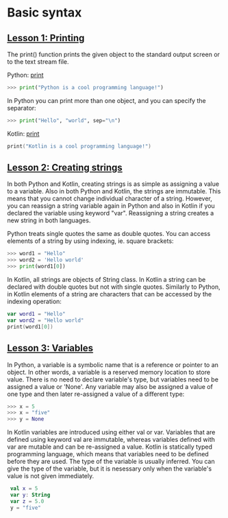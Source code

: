 # Basic syntax

## [Lesson 1: Printing](#lesson1)

The print() function prints the given object to the standard output screen or to the text stream file.

Python: [print](https://docs.python.org/3/library/functions.html#print)

```python
>>> print("Python is a cool programming language!")
```

In Python you can print more than one object, and you can specify the separator:

```python
>>> print("Hello", "world", sep="\n")
```

Kotlin: [print](https://kotlinlang.org/api/latest/jvm/stdlib/kotlin.io/print.html)

```kotlin
print("Kotlin is a cool programming language!")
```

## [Lesson 2: Creating strings](#lesson2)

 In both Python and Kotlin, creating strings is as simple as assigning a value to a variable. Also in both Python and Kotlin, the strings are immutable. This means that you cannot change individual character of a string. However, you can reassign a string variable again in Python and also in Kotlin if you declared the variable using keyword "var". Reassigning a string creates a new string in both languages.
 
 Python treats single quotes the same as double quotes. You can access elements of a string by using indexing, ie. square brackets:

 ```python
 >>> word1 = "Hello"
 >>> word2 = 'Hello world'
 >>> print(word1[0])
 ```

 In Kotlin, all strings are objects of String class. In Kotlin a string can be declared with double quotes but not with single quotes. Similarly to Python, in Kotlin elements of a string are characters that can be accessed by the indexing operation:
 
 ```kotlin
 var word1 = "Hello"
 var word2 = "Hello world"
 print(word1[0])
 ```

 ## [Lesson 3: Variables](#lesson3)

In Python, a variable is a symbolic name that is a reference or pointer to an object. In other words, a variable is a reserved memory location to store value. There is no need to declare variable's type, but variables need to be assigned a value or 'None'. Any variable may also be assigned a value of one type and then later re-assigned a value of a different type:

 ```python
 >>> x = 5
 >>> x = "five"
 >>> y = None
 ```

In Kotlin variables are introduced using either val or var. Variables that are defined using keyword val are immutable, whereas variables defined with var are mutable and can be re-assigned a value. Kotlin is statically typed programming language, which means that variables need to be defined before they are used. The type of the variable is usually inferred. You can give the type of the variable, but it is nesessary only when the variable's value is not given immediately.

```kotlin
 val x = 5
 var y: String
 var z = 5.0
 y = "five"
 ```

